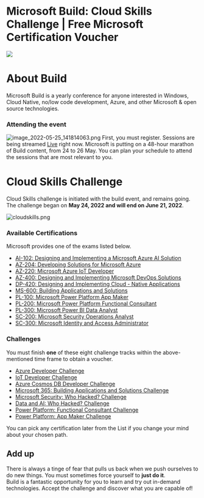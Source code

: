 # Microsoft Build: Cloud Skills Challenge | Free Microsoft Certification Voucher
![](https://cdn.hashnode.com/res/hashnode/image/upload/v1654534126364/4l_0BztdU.gif?w=1600&h=840&fit=crop&crop=entropy&auto=format,compress&gif-q=60&format=webm)



# About Build
Microsoft Build is a yearly conference for anyone interested in Windows, Cloud Native, no/low code development, Azure, and other Microsoft & open source technologies.


### Attending the event

![image_2022-05-25_141814063.png](https://cdn.hashnode.com/res/hashnode/image/upload/v1653481093954/pfNlIs-kG.png)
First, you must register.  Sessions are being streamed [Live](https://mybuild.microsoft.com/en-US/home) right now.
Microsoft is putting on a 48-hour marathon of Build content, from 24 to 26 May. You can plan your schedule to attend the sessions that are most relevant to you.



# Cloud Skills Challenge
Cloud Skills challenge is initiated with the build event, and remains going.<br> The challenge began on **May 24, 2022 and will end on June 21, 2022**.

![cloudskills.png](https://cdn.hashnode.com/res/hashnode/image/upload/v1653492856465/IuYWQkVmX.png)



### Available Certifications
Microsoft provides one of the exams listed below.
- [AI-102: Designing and Implementing a Microsoft Azure AI Solution](https://docs.microsoft.com/en-us/learn/certifications/exams/ai-102?wt.mc_id=build22_cscrules_webpage_azuremktg)
- [AZ-204: Developing Solutions for Microsoft Azure](https://docs.microsoft.com/en-us/learn/certifications/exams/az-204?wt.mc_id=build22_cscrules_webpage_azuremktg)
- [AZ-220: Microsoft Azure IoT Developer](https://docs.microsoft.com/en-us/learn/certifications/exams/az-220?wt.mc_id=build22_cscrules_webpage_azuremktg)
- [AZ-400: Designing and Implementing Microsoft DevOps Solutions](https://docs.microsoft.com/en-us/learn/certifications/exams/az-400?wt.mc_id=build22_cscrules_webpage_azuremktg)
- [DP-420: Designing and Implementing Cloud - Native Applications](https://docs.microsoft.com/en-us/learn/certifications/exams/dp-420?wt.mc_id=build22_cscrules_webpage_azuremktg)
- [MS-600: Building Applications and Solutions](https://docs.microsoft.com/en-us/learn/certifications/exams/ms-600?wt.mc_id=build22_cscrules_webpage_azuremktg)
- [PL-100: Microsoft Power Platform App Maker](https://docs.microsoft.com/en-us/learn/certifications/exams/pl-100?wt.mc_id=build22_cscrules_webpage_azuremktg)
- [PL-200: Microsoft Power Platform Functional Consultant](https://docs.microsoft.com/en-us/learn/certifications/exams/pl-200?wt.mc_id=build22_cscrules_webpage_azuremktg)
- [PL-300: Microsoft Power BI Data Analyst](https://docs.microsoft.com/en-us/learn/certifications/exams/pl-300?wt.mc_id=build22_cscrules_webpage_azuremktg)
- [SC-200: Microsoft Security Operations Analyst](https://docs.microsoft.com/en-us/learn/certifications/exams/sc-200?wt.mc_id=build22_cscrules_webpage_azuremktg)
- [SC-300: Microsoft Identity and Access Administrator](https://docs.microsoft.com/en-us/learn/certifications/exams/sc-300?wt.mc_id=build22_cscrules_webpage_azuremktg)


###  Challenges
You must finish **one** of these eight challenge tracks within the above-mentioned time frame to obtain a voucher.


- [Azure Developer Challenge](https://docs.microsoft.com/en-us/learn/challenges?id=b1ac64ec-f0d3-45fa-beee-f230f9a75e81&WT.mc_id=cloudskillschallenge_b1ac64ec-f0d3-45fa-beee-f230f9a75e81)
- [IoT Developer Challenge](https://docs.microsoft.com/en-us/learn/challenges?id=bfb93ddb-548a-4fd7-9ec6-b33fcb6c62ef&WT.mc_id=cloudskillschallenge_bfb93ddb-548a-4fd7-9ec6-b33fcb6c62ef)
- [Azure Cosmos DB Developer Challenge](https://docs.microsoft.com/en-us/learn/challenges?id=0bdd75d2-7737-4c9c-bcb0-bfaf4cc8ec56&WT.mc_id=cloudskillschallenge_0bdd75d2-7737-4c9c-bcb0-bfaf4cc8ec56)
- [Microsoft 365: Building Applications and Solutions Challenge](https://docs.microsoft.com/en-us/learn/challenges?id=a054de25-7f94-44b7-b71b-5eb53c50ec36&WT.mc_id=cloudskillschallenge_a054de25-7f94-44b7-b71b-5eb53c50ec36)
- [Microsoft Security: Who Hacked? Challenge](https://docs.microsoft.com/en-us/learn/challenges?id=1e3f64af-3cc8-4b5c-9b9a-78c998c1a45f&WT.mc_id=cloudskillschallenge_1e3f64af-3cc8-4b5c-9b9a-78c998c1a45f)
- [Data and AI: Who Hacked? Challenge](https://docs.microsoft.com/en-us/learn/challenges?id=6e76f1bd-257e-48d5-875b-b6f1e25cf028&WT.mc_id=cloudskillschallenge_6e76f1bd-257e-48d5-875b-b6f1e25cf028)
- [Power Platform: Functional Consultant Challenge](https://docs.microsoft.com/en-us/learn/challenges?id=5e63d921-91c6-4408-9714-e56647dae6dc&WT.mc_id=cloudskillschallenge_5e63d921-91c6-4408-9714-e56647dae6dc)
- [Power Platform: App Maker Challenge](https://docs.microsoft.com/en-us/learn/challenges?id=39fc2a74-9bae-4ce4-b190-1449ee76207d&WT.mc_id=cloudskillschallenge_39fc2a74-9bae-4ce4-b190-1449ee76207d)


You can pick any certification later from the List if you change your mind about your chosen path.


## Add up
There is always a tinge of fear that pulls us back when we push ourselves to do new things. You must sometimes force yourself to **just do it**. <br>
Build is a fantastic opportunity for you to learn and try out in-demand technologies.
Accept the challenge and discover what you are capable of!









